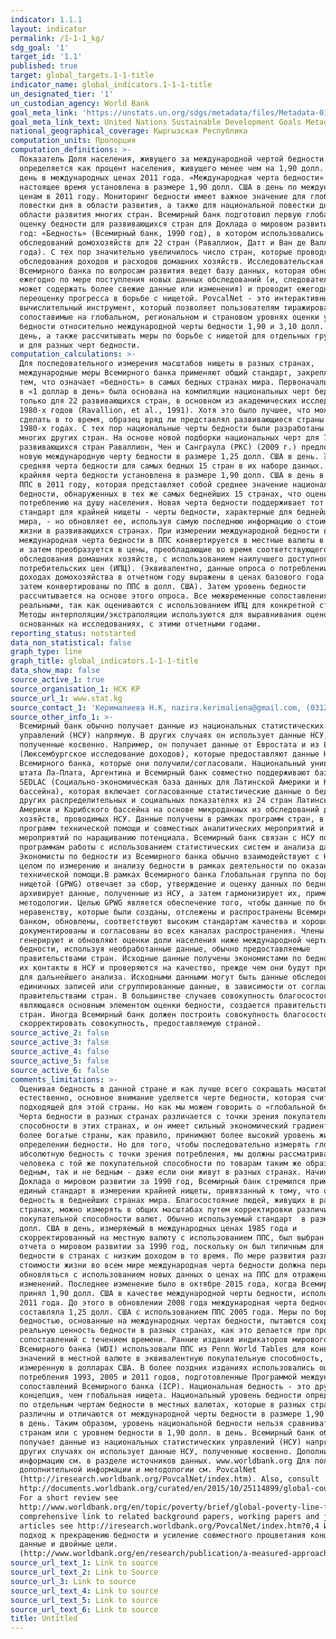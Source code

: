 ```yaml
---
indicator: 1.1.1
layout: indicator
permalink: /1-1-1_kg/
sdg_goal: '1'
target_id: '1.1'
published: true
target: global_targets.1-1-title
indicator_name: global_indicators.1-1-1-title
un_designated_tier: '1'
un_custodian_agency: World Bank
goal_meta_link: 'https://unstats.un.org/sdgs/metadata/files/Metadata-01-01-01a.pdf'
goal_meta_link_text: United Nations Sustainable Development Goals Metadata (pdf 894kB)
national_geographical_coverage: Кыргызская Республика
computation_units: Пропорция
computation_definitions: >-
  Показатель Доля населения, живущего за международной чертой бедности
  определяется как процент населения, живущего менее чем на 1,90 долл. США в
  день в международных ценах 2011 года. «Международная черта бедности» в
  настоящее время установлена в размере 1,90 долл. США в день по международным
  ценам в 2011 году. Мониторинг бедности имеет важное значение для глобальной
  повестки дня в области развития, а также для национальной повестки дня в
  области развития многих стран. Всемирный банк подготовил первую глобальную
  оценку бедности для развивающихся стран для Доклада о мировом развитии за 1990
  год: «Бедность» (Всемирный банк, 1990 год), в котором использовались данные
  обследований домохозяйств для 22 стран (Раваллион, Датт и Ван де Валле 1991
  года). С тех пор значительно увеличилось число стран, которые проводят
  обследования доходов и расходов домашних хозяйств. Исследовательская группа
  Всемирного банка по вопросам развития ведет базу данных, которая обновляется
  ежегодно по мере поступления новых данных обследований (и, следовательно,
  может содержать более свежие данные или изменения) и проводит ежегодную
  переоценку прогресса в борьбе с нищетой. PovcalNet - это интерактивный
  вычислительный инструмент, который позволяет пользователям тиражировать
  сопоставимые на глобальном, региональном и страновом уровнях оценки уровня
  бедности относительно международной черты бедности 1,90 и 3,10 долл. США в
  день, а также рассчитывать меры по борьбе с нищетой для отдельных групп стран
  и для разных черт бедности.
computation_calculations: >-
  Для последовательного измерения масштабов нищеты в разных странах,
  международные меры Всемирного банка применяют общий стандарт, закрепленный за
  тем, что означает «бедность» в самых бедных странах мира. Первоначальная черта
  в «1 доллар в день» была основана на компиляции национальных черт бедности
  только для 22 развивающихся стран, в основном из академических исследований
  1980-х годов (Ravallion, et al., 1991). Хотя это было лучшее, что можно было
  сделать в то время, образец вряд ли представлял развивающиеся страны даже в
  1980-х годах. С тех пор национальные черты бедности были разработаны для
  многих других стран. На основе новой подборки национальных черт для 75
  развивающихся стран Раваллион, Чен и Санграула (РКС) (2009 г.) предложили
  новую международную черту бедности в размере 1,25 долл. США в день. Это
  средняя черта бедности для самых бедных 15 стран в их наборе данных. Нынешняя
  крайняя черта бедности установлена в размере 1,90 долл. США в день в условиях
  ППС в 2011 году, которая представляет собой среднее значение национальных черт
  бедности, обнаруженных в тех же самых беднейших 15 странах, что оценивается по
  потреблению на душу населения. Новая черта бедности поддерживает тот же
  стандарт для крайней нищеты - черты бедности, характерные для беднейших стран
  мира, - но обновляет ее, используя самую последнюю информацию о стоимости
  жизни в развивающихся странах. При измерении международной бедности в стране
  международная черта бедности в ППС конвертируется в местные валюты в 2011 году
  и затем преобразуется в цены, преобладающие во время соответствующего
  обследования домашних хозяйств, с использованием наилучшего доступного индекса
  потребительских цен (ИПЦ). (Эквивалентно, данные опроса о потреблении или
  доходах домохозяйства в отчетном году выражены в ценах базового года ICP, а
  затем конвертированы по ППС в долл. США). Затем уровень бедности
  рассчитывается на основе этого опроса. Все межвременные сопоставления являются
  реальными, так как оцениваются с использованием ИПЦ для конкретной страны.
  Методы интерполяции/экстраполяции используются для выравнивания оценок,
  основанных на исследованиях, с этими отчетными годами.
reporting_status: notstarted
data_non_statistical: false
graph_type: line
graph_title: global_indicators.1-1-1-title
data_show_map: false
source_active_1: true
source_organisation_1: НСК КР
source_url_1: www.stat.kg
source_contact_1: 'Керималиева Н.К, nazira.kerimaliena@gmail.com, (0312) 32 46 91'
source_other_info_1: >-
  Всемирный банк обычно получает данные из национальных статистических
  управлений (НСУ) напрямую. В других случаях он использует данные НСУ,
  полученные косвенно. Например, он получает данные от Евростата и из LIS
  (Люксембургское исследование доходов), которые предоставляют данные НСУ
  Всемирного банка, которые они получили/согласовали. Национальный университет
  штата Ла-Плата, Аргентина и Всемирный банк совместно поддерживают базу данных
  SEDLAC (Социально-экономическая база данных для Латинской Америки и Карибского
  бассейна), которая включает согласованные статистические данные о бедности и
  других распределительных и социальных показателях из 24 стран Латинской
  Америки и Карибского бассейна на основе микроданных из обследований домашних
  хозяйств, проводимых НСУ. Данные получены в рамках программ стран, в том числе
  программ технической помощи и совместных аналитических мероприятий и
  мероприятий по наращиванию потенциала. Всемирный банк связан с НСУ по
  программам работы с использованием статистических систем и анализа данных.
  Экономисты по бедности из Всемирного банка обычно взаимодействуют с НСУ в
  целом по измерению и анализу бедности в рамках деятельности по оказанию
  технической помощи.В рамках Всемирного банка Глобальная группа по борьбе с
  нищетой (GPWG) отвечает за сбор, утверждение и оценку данных по бедности. GPWG
  архивирует данные, полученные из НСУ, а затем гармонизирует их, применяя общие
  методологии. Целью GPWG является обеспечение того, чтобы данные по бедности и
  неравенству, которые были созданы, отслежены и распространены Всемирным
  банком, обновлены, соответствуют высоким стандартам качества и хорошо
  документированы и согласованы во всех каналах распространения. Члены GPWG
  генерируют и обновляют оценки доли населения ниже международной черты
  бедности, используя необработанные данные, обычно предоставляемые
  правительствами стран. Исходные данные получены экономистами по бедности через
  их контакты в НСУ и проверяются на качество, прежде чем они будут представлены
  для дальнейшего анализа. Исходными данными могут быть данные обследований
  единичных записей или сгруппированные данные, в зависимости от соглашений с
  правительствами стран. В большинстве случаев совокупность благосостояния,
  являющаяся основным элементом оценки бедности, создается правительствами
  стран. Иногда Всемирный банк должен построить совокупность благосостояния или
  скорректировать совокупность, предоставляемую страной.
source_active_2: false
source_active_3: false
source_active_4: false
source_active_5: false
source_active_6: false
comments_limitations: >-
  Оценивая бедность в данной стране и как лучше всего сокращать масштабы нищеты,
  естественно, основное внимание уделяется черте бедности, которая считается
  подходящей для этой страны. Но как мы можем говорить о «глобальной бедности»?
  Черта бедности в разных странах различается с точки зрения покупательной
  способности в этих странах, и он имеет сильный экономический градиент, так что
  более богатые страны, как правило, принимают более высокий уровень жизни при
  определении бедности. Но для того, чтобы последовательно измерять глобальную
  абсолютную бедность с точки зрения потребления, мы должны рассматривать два
  человека с той же покупательной способности по товарам таким же образом - как
  бедным, так и не бедным - даже если они живут в разных странах. Начиная с
  Доклада о мировом развитии за 1990 год, Всемирный банк стремился применять
  единый стандарт в измерении крайней нищеты, привязанный к тому, что означает
  бедность в беднейших странах мира. Благосостояние людей, живущих в разных
  странах, можно измерять в общих масштабах путем корректировки различий в
  покупательной способности валют. Обычно используемый стандарт  в размере 1
  долл. США в день, измеряемый в международных ценах 1985 года и
  скорректированный на местную валюту с использованием ППС, был выбран для
  отчета о мировом развитии за 1990 год, поскольку он был типичным для черты
  бедности в странах с низким доходом в то время. По мере развития различий в
  стоимости жизни во всем мире международная черта бедности должна периодически
  обновляться с использованием новых данных о ценах на ППС для отражения этих
  изменений. Последнее изменение было в октябре 2015 года, когда Всемирный банк
  принял 1,90 долл. США в качестве международной черты бедности, используя ППС
  2011 года. До этого в обновлении 2008 года международная черта бедности
  составляла 1,25 долл. США с использованием ППС 2005 года. Меры по борьбе с
  бедностью, основанные на международных чертах бедности, пытаются сохранить
  реальную ценность бедности в разных странах, как это делается при проведении
  сопоставлений с течением времени. Ранние издания индикаторов мирового развития
  Всемирного банка (WDI) использовали ППС из Penn World Tables для конвертации
  значений в местной валюте в эквивалентную покупательную способность,
  измеренную в долларах США. В более поздних изданиях использовались оценки ППС
  потребления 1993, 2005 и 2011 годов, подготовленные Программой международных
  сопоставлений Всемирного банка (ICP). Национальная бедность - это другая
  концепция, чем глобальная нищета. Национальный уровень бедности определяется
  по отдельным чертам бедности в местных валютах, которые в разных странах
  различны и отличаются от международной черты бедности в размере 1,90 долл. США
  в день. Таким образом, уровень национальной бедности нельзя сравнивать по
  странам или с уровнем бедности в 1,90 долл. в день. Всемирный банк обычно
  получает данные из национальных статистических управлений (НСУ) напрямую. В
  других случаях он использует данные НСУ, полученные косвенно. Дополнительную
  информацию см. в разделе источников данных. www.worldbank.org Для получения
  дополнительной информации и методологии см. PovcalNet
  (http://iresearch.worldbank.org/PovcalNet/index.htm). Also, consult
  http://documents.worldbank.org/curated/en/2015/10/25114899/global-count-extremepoor-2012-data-issues-methodology-initial-results
  For a short review see
  http://www.worldbank.org/en/topic/poverty/brief/global-poverty-line-faq For a
  comprehensive link to related background papers, working papers and journal
  articles see http://iresearch.worldbank.org/PovcalNet/index.htm?0,4 Измеренный
  подход к прекращению бедности и усиление совместного процветания концепции,
  данные и двойные цели.
  (http://www.worldbank.org/en/research/publication/a-measured-approach-to-ending-povertyand-boosting-shared-prosperity)
source_url_text_1: Link to source
source_url_text_2: Link to Source
source_url_3: Link to source
source_url_text_4: Link to source
source_url_text_5: Link to source
source_url_text_6: Link to source
title: Untitled
---
```

